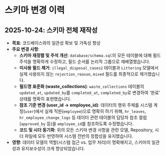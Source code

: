 # 스키마 변경 이력

## 2025-10-24: 스키마 전체 재작성

- **목표**: 코드베이스와의 일관성 확보 및 가독성 향상
- **주요 변경 사항**:
    - **스키마 재정렬 및 주석 개선**: `database/schema.sql`의 모든 테이블에 대해 필드 주석을 명확하게 수정하고, 필드 순서를 논리적 그룹으로 재배열했습니다.
    - **미사용 필드 제거**: `illegal_disposal_cases2` 테이블과 `Littering` 모델에서 실제 사용되지 않는 `rejection_reason`, `mixed` 필드를 최종적으로 제거했습니다.
    - **필드명 표준화 (waste_collections)**: `waste_collections` 테이블의 `updated_at`, `updated_by`를 `completed_at`, `completed_by`로 변경하여 '완료' 상태를 명확히 표현했습니다.
    - **참조 기준 변경 (user_id -> employee_id)**: 데이터의 행위 주체를 시스템 계정(`user`)에서 실제 직원(`employee`)으로 명확히 하기 위해, `hr_leaves`, `hr_employee_change_logs` 등 데이터 관련 테이블의 담당자 참조 컬럼(`approved_by` 등)을 `employee_id`를 참조하도록 수정했습니다.
    - **코드 및 시더 동기화**: 위의 모든 스키마 변경 사항을 관련 모델, Repository, 시더 파일에 모두 반영하여 시스템 전반의 정합성을 유지했습니다.
- **영향**: 데이터 모델의 역할(시스템 접근 vs. 업무 처리)이 명확해지고, 스키마의 일관성과 유지보수성이 크게 향상되었습니다.

